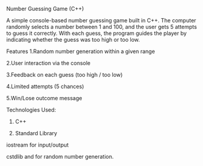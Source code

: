 Number Guessing Game (C++)

A simple console-based number guessing game built in C++. The computer randomly selects a number between 1 and 100, and the user gets 5 attempts to guess it correctly. With each guess, the program guides the player by indicating whether the guess was too high or too low.





Features
1.Random number generation within a given range

2.User interaction via the console

3.Feedback on each guess (too high / too low)

4.Limited attempts (5 chances)

5.Win/Lose outcome message





Technologies Used:

1. C++

2. Standard Library

iostream for input/output

cstdlib and <ctime> for random number generation.
